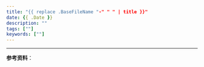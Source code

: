 ```yaml
---
title: "{{ replace .BaseFileName "-" " " | title }}"
date: {{ .Date }}
description: ""
tags: [""]
keywords: [""]
---
```


---

**参考资料**：
